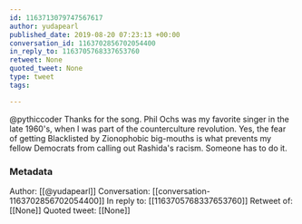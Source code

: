 ```yaml
---
id: 1163713079747567617
author: yudapearl
published_date: 2019-08-20 07:23:13 +00:00
conversation_id: 1163702856702054400
in_reply_to: 1163705768337653760
retweet: None
quoted_tweet: None
type: tweet
tags:

---
```


@pythiccoder Thanks for the song. Phil Ochs was my favorite singer in the late 1960's, when I was part of the counterculture revolution. Yes, the fear of getting Blacklisted by Zionophobic big-mouths is what prevents my fellow Democrats from calling out Rashida's racism. Someone has to do it.

### Metadata

Author: [[@yudapearl]]
Conversation: [[conversation-1163702856702054400]]
In reply to: [[1163705768337653760]]
Retweet of: [[None]]
Quoted tweet: [[None]]
